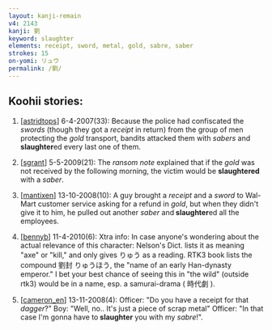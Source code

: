```yaml
---
layout: kanji-remain
v4: 2143
kanji: 劉
keyword: slaughter
elements: receipt, sword, metal, gold, sabre, saber
strokes: 15
on-yomi: リュウ
permalink: /劉/
---
```


## Koohii stories: 

1) [<a href="http://kanji.koohii.com/profile/astridtops">astridtops</a>] 6-4-2007(33): Because the police had confiscated the <em>swords</em> (though they got a <em>receipt</em> in return) from the group of men protecting the <em>gold</em> transport, bandits attacked them with <em>sabers</em> and<strong> slaughter</strong>ed every last one of them.

2) [<a href="http://kanji.koohii.com/profile/sgrant">sgrant</a>] 5-5-2009(21): The <em>ransom note</em> explained that if the <em>gold</em> was not received by the following morning, the victim would be <strong>slaughtered</strong> with a <em>saber</em>.

3) [<a href="http://kanji.koohii.com/profile/mantixen">mantixen</a>] 13-10-2008(10): A guy brought a <em>receipt</em> and a <em>sword</em> to Wal-Mart customer service asking for a refund in <em>gold</em>, but when they didn&#039;t give it to him, he pulled out another <em>saber</em> and<strong> slaughter</strong>ed all the employees.

4) [<a href="http://kanji.koohii.com/profile/bennyb">bennyb</a>] 11-4-2010(6): Xtra info: In case anyone&#039;s wondering about the actual relevance of this character: Nelson&#039;s Dict. lists it as meaning &quot;axe&quot; or &quot;kill,&quot; and only gives りゅう as a reading. RTK3 book lists the compound 劉封 りゅうほう, the &quot;name of an early Han-dynasty emperor.&quot; I bet your best chance of seeing this in &quot;the wild&quot; (outside rtk3) would be in a name, esp. a samurai-drama ( 時代劇 ).

5) [<a href="http://kanji.koohii.com/profile/cameron_en">cameron_en</a>] 13-11-2008(4): Officer: &quot;Do you have a receipt for that <em>dagger</em>?&quot; Boy: &quot;Well, no.. It&#039;s just a piece of scrap metal&quot; Officer: &quot;In that case I&#039;m gonna have to<strong> slaughter</strong> you with my <em>sabre</em>!&quot;.

